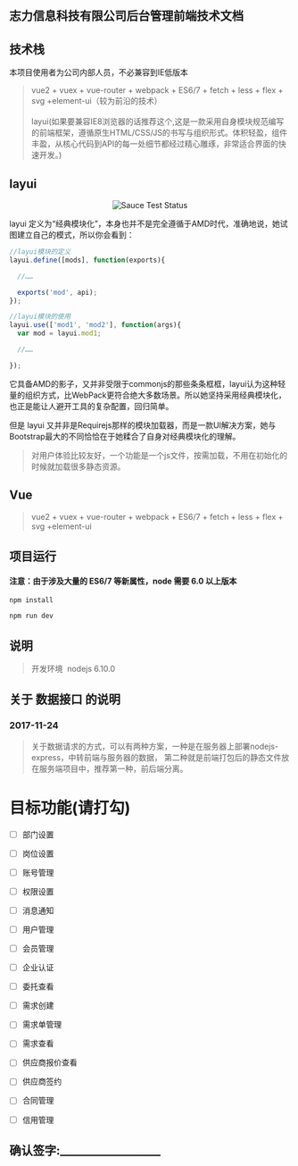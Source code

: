 ## 志力信息科技有限公司后台管理前端技术文档


## 技术栈
本项目使用者为公司内部人员，不必兼容到IE低版本<br>
>  vue2 + vuex + vue-router + webpack + ES6/7 + fetch + less + flex + svg +element-ui（较为前沿的技术）<br><br>
>  layui(如果要兼容IE8浏览器的话推荐这个,这是一款采用自身模块规范编写的前端框架，遵循原生HTML/CSS/JS的书写与组织形式。体积轻盈，组件丰盈，从核心代码到API的每一处细节都经过精心雕琢，非常适合界面的快速开发。)



## layui
<p align="center">
    <img src="https://saucelabs.com/browser-matrix/layui.svg" alt="Sauce Test Status">
</p>

layui 定义为“经典模块化”，本身也并不是完全遵循于AMD时代，准确地说，她试图建立自己的模式，所以你会看到：

```js
//layui模块的定义
layui.define([mods], function(exports){

  //……

  exports('mod', api);
});

//layui模块的使用
layui.use(['mod1', 'mod2'], function(args){
  var mod = layui.mod1;

  //……

});
```
它具备AMD的影子，又并非受限于commonjs的那些条条框框，layui认为这种轻量的组织方式，比WebPack更符合绝大多数场景。所以她坚持采用经典模块化，也正是能让人避开工具的复杂配置，回归简单。

但是 layui 又并非是Requirejs那样的模块加载器，而是一款UI解决方案，她与Bootstrap最大的不同恰恰在于她糅合了自身对经典模块化的理解。
> 对用户体验比较友好，一个功能是一个js文件，按需加载，不用在初始化的时候就加载很多静态资源。


## Vue

>  vue2 + vuex + vue-router + webpack + ES6/7 + fetch + less + flex + svg +element-ui


## 项目运行

#### 注意：由于涉及大量的 ES6/7 等新属性，node 需要 6.0 以上版本

```
npm install

npm run dev

```


## 说明

>  开发环境  nodejs 6.10.0


## 关于 数据接口 的说明

### 2017-11-24

> 关于数据请求的方式，可以有两种方案，一种是在服务器上部署nodejs-express，中转前端与服务器的数据，
第二种就是前端打包后的静态文件放在服务端项目中，推荐第一种，前后端分离。







# 目标功能(请打勾)
- [ ] 部门设置
- [ ] 岗位设置
- [ ] 账号管理
- [ ] 权限设置
- [ ] 消息通知
- [ ] 用户管理
- [ ] 会员管理
- [ ] 企业认证
- [ ] 委托查看
- [ ] 需求创建
- [ ] 需求单管理
- [ ] 需求查看
- [ ] 供应商报价查看
- [ ] 供应商签约
- [ ] 合同管理
- [ ] 信用管理


## 确认签字:__________________


  [1]: https://saucelabs.com/browser-matrix/layui.svg
  [2]: http://wh-alibaba-haha.oss-cn-shanghai.aliyuncs.com/work/alerts.png
  [3]: http://wh-alibaba-haha.oss-cn-shanghai.aliyuncs.com/work/warning.png
  [4]: http://wh-alibaba-haha.oss-cn-shanghai.aliyuncs.com/work/table.png
  [5]: http://wh-alibaba-haha.oss-cn-shanghai.aliyuncs.com/work/buttons.png
  [6]: http://wh-alibaba-haha.oss-cn-shanghai.aliyuncs.com/work/buttons%282%29.png
  [7]: http://wh-alibaba-haha.oss-cn-shanghai.aliyuncs.com/work/date1.png
  [8]: http://wh-alibaba-haha.oss-cn-shanghai.aliyuncs.com/work/date2.png